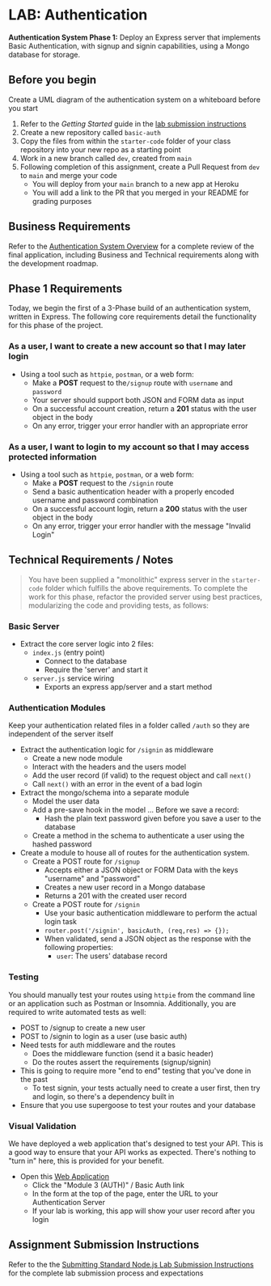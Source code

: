 # LAB: Authentication

**Authentication System Phase 1:** Deploy an Express server that implements Basic Authentication, with signup and signin capabilities, using a Mongo database for storage.

## Before you begin

Create a UML diagram of the authentication system on a whiteboard before you start

1. Refer to the *Getting Started* guide  in the [lab submission instructions](../../reference/submission-instructions/labs/README.md)
1. Create a new repository called `basic-auth`
1. Copy the files from within the `starter-code` folder of your class repository into your new repo as a starting point
1. Work in a new branch called `dev`, created from `main`
1. Following completion of this assignment, create a Pull Request from `dev` to `main` and merge your code
   - You will deploy from your `main` branch to a new app at Heroku
   - You will add a link to the PR that you merged in your README for grading purposes

## Business Requirements

Refer to the [Authentication System Overview](../../apps-and-libraries/auth-server/README.md) for a complete review of the final application, including Business and Technical requirements along with the development roadmap.

## Phase 1 Requirements

Today, we begin the first of a 3-Phase build of an authentication system, written in Express. The following core requirements detail the functionality for this phase of the project.

### As a user, I want to create a new account so that I may later login

- Using a tool such as `httpie`, `postman`, or a web form:
  - Make a **POST** request to the`/signup` route with `username` and `password`
  - Your server should support both JSON and FORM data as input
  - On a successful account creation, return a **201** status with the user object in the body
  - On any error, trigger your error handler with an appropriate error

### As a user, I want to login to my account so that I may access protected information

- Using a tool such as `httpie`, `postman`, or a web form:
  - Make a **POST** request to the `/signin` route
  - Send a basic authentication header with a properly encoded username and password combination
  - On a successful account login, return a **200** status with the user object in the body
  - On any error, trigger your error handler with the message "Invalid Login"

## Technical Requirements / Notes

> You have been supplied a "monolithic" express server in the `starter-code` folder which fulfills the above requirements. To complete the work for this phase, refactor the provided server using best practices, modularizing the code and providing tests, as follows:

### Basic Server

- Extract the core server logic into 2 files:
  - `index.js` (entry point)
    - Connect to the database
    - Require the 'server' and start it
  - `server.js` service wiring
    - Exports an express app/server and a start method

### Authentication Modules

Keep your authentication related files in a folder called `/auth` so they are independent of the server itself

- Extract the authentication logic for `/signin` as middleware
  - Create a new node module
  - Interact with the headers and the users model
  - Add the user record (if valid) to the request object and call `next()`
  - Call `next()` with an error in the event of a bad login
- Extract the mongo/schema into a separate module
  - Model the user data
  - Add a pre-save hook in the model ... Before we save a record:
    - Hash the plain text password given before you save a user to the database
  - Create a method in the schema to authenticate a user using the hashed password
- Create a module to house all of routes for the authentication system.
  - Create a POST route for `/signup`
    - Accepts either a JSON object or FORM Data with the keys "username" and "password"
    - Creates a new user record in a Mongo database
    - Returns a 201 with the created user record
  - Create a POST route for `/signin`
    - Use your basic authentication middleware to perform the actual login task
    - `router.post('/signin', basicAuth, (req,res) => {});`
    - When validated, send a JSON object as the response with the following properties:
      - `user`: The users' database record

### Testing

You should manually test your routes using `httpie` from the command line or an application such as Postman or Insomnia.
Additionally, you are required to write automated tests as well:

- POST to /signup to create a new user
- POST to /signin to login as a user (use basic auth)
- Need tests for auth middleware and the routes
  - Does the middleware function (send it a basic header)
  - Do the routes assert the requirements (signup/signin)
- This is going to require more "end to end" testing that you've done in the past
  - To test signin, your tests actually need to create a user first, then try and login, so there's a dependency built in
- Ensure that you use supergoose to test your routes and your database

### Visual Validation

We have deployed a web application that's designed to test your API. This is a good way to ensure that your API works as expected. There's nothing to "turn in" here, this is provided for your benefit.

- Open this [Web Application](https://javascript-401.netlify.app/)
  - Click the "Module 3 (AUTH)" / Basic Auth link
  - In the form at the top of the page, enter the URL to your Authentication Server
  - If your lab is working, this app will show your user record after you login

## Assignment Submission Instructions

Refer to the the [Submitting Standard Node.js Lab Submission Instructions](../../reference/submission-instructions/labs/node-apps.md) for the complete lab submission process and expectations

